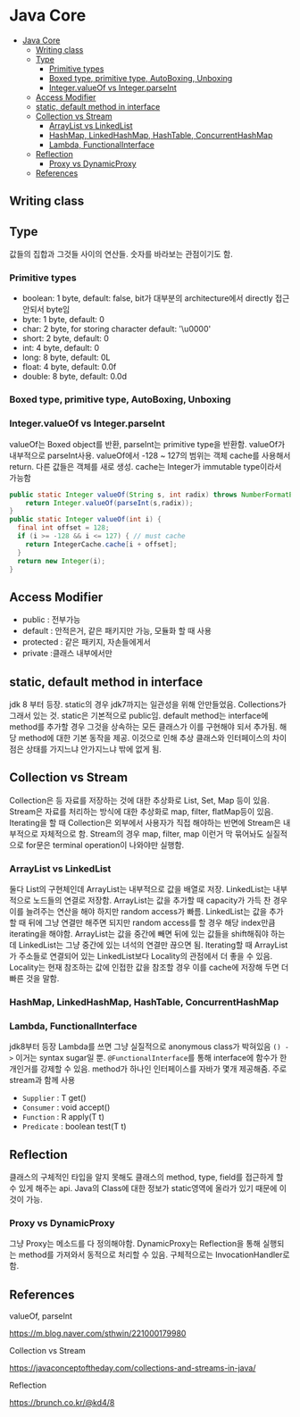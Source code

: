 # Java Core

- [Java Core](#java-core)
  - [Writing class](#writing-class)
  - [Type](#type)
    - [Primitive types](#primitive-types)
    - [Boxed type, primitive type, AutoBoxing, Unboxing](#boxed-type-primitive-type-autoboxing-unboxing)
    - [Integer.valueOf vs Integer.parseInt](#integervalueof-vs-integerparseint)
  - [Access Modifier](#access-modifier)
  - [static, default method in interface](#static-default-method-in-interface)
  - [Collection vs Stream](#collection-vs-stream)
    - [ArrayList vs LinkedList](#arraylist-vs-linkedlist)
    - [HashMap, LinkedHashMap, HashTable, ConcurrentHashMap](#hashmap-linkedhashmap-hashtable-concurrenthashmap)
    - [Lambda, FunctionalInterface](#lambda-functionalinterface)
  - [Reflection](#reflection)
    - [Proxy vs DynamicProxy](#proxy-vs-dynamicproxy)
  - [References](#references)

## Writing class

## Type

값들의 집합과 그것들 사이의 연산들. 숫자를 바라보는 관점이기도 함.

### Primitive types

- boolean: 1 byte, default: false, bit가 대부분의 architecture에서 directly 접근 안되서 byte임
- byte: 1 byte, default: 0
- char: 2 byte, for storing character default: '\u0000'
- short: 2 byte, default: 0
- int: 4 byte, default: 0
- long: 8 byte, default: 0L
- float: 4 byte, default: 0.0f
- double: 8 byte, default: 0.0d

### Boxed type, primitive type, AutoBoxing, Unboxing

### Integer.valueOf vs Integer.parseInt

valueOf는 Boxed object를 반환, parseInt는 primitive type을 반환함. valueOf가 내부적으로 parseInt사용. valueOf에서 -128 ~ 127의 범위는 객체 cache를 사용해서 return. 다른 값들은 객체를 새로 생성. cache는 Integer가 immutable type이라서 가능함

```java
public static Integer valueOf(String s, int radix) throws NumberFormatException {
    return Integer.valueOf(parseInt(s,radix));
}
public static Integer valueOf(int i) {
  final int offset = 128;
  if (i >= -128 && i <= 127) { // must cache
    return IntegerCache.cache[i + offset];
  }
  return new Integer(i);
}
```

## Access Modifier

- public : 전부가능
- default : 안적은거, 같은 패키지만 가능, 모듈화 할 때 사용
- protected : 같은 패키지, 자손들에게서
- private :클래스 내부에서만

## static, default method in interface

jdk 8 부터 등장. static의 경우 jdk7까지는 일관성을 위해 안만들었음. Collections가 그래서 있는 것. static은 기본적으로 public임. default method는 interface에 method를 추가할 경우 그것을 상속하는 모든 클래스가 이를 구현해야 되서 추가됨. 해당 method에 대한 기본 동작을 제공. 이것으로 인해 추상 클래스와 인터페이스의 차이점은 상태를 가지느냐 안가지느냐 밖에 없게 됨.

## Collection vs Stream

Collection은 등 자료를 저장하는 것에 대한 추상화로 List, Set, Map 등이 있음. Stream은 자료를 처리하는 방식에 대한 추상화로 map, filter, flatMap등이 있음. Iterating을 할 때 Collection은 외부에서 사용자가 직접 해야하는 반면에 Stream은 내부적으로 자체적으로 함. Stream의 경우 map, filter, map 이런거 막 묶어놔도 실질적으로 for문은 terminal operation이 나와야만 실행함.

### ArrayList vs LinkedList

둘다 List의 구현체인데 ArrayList는 내부적으로 값을 배열로 저장. LinkedList는 내부적으로 노드들의 연결로 저장함. ArrayList는 값을 추가할 때 capacity가 가득 찬 경우 이를 늘려주는 연산을 해야 하지만 random access가 빠름. LinkedList는 값을 추가할 때 뒤에 그냥 연결만 해주면 되지만 random access를 할 경우 해당 index만큼 iterating을 해야함. ArrayList는 값을 중간에 빼면 뒤에 있는 값들을 shift해줘야 하는데 LinkedList는 그냥 중간에 있는 녀석의 연결만 끊으면 됨. Iterating할 때 ArrayList가 주소들로 연결되어 있는 LinkedList보다 Locality의 관점에서 더 좋을 수 있음. Locality는 현재 참조하는 값에 인접한 값을 참조할 경우 이를 cache에 저장해 두면 더 빠른 것을 말함.

### HashMap, LinkedHashMap, HashTable, ConcurrentHashMap

### Lambda, FunctionalInterface

jdk8부터 등장 Lambda를 쓰면 그냥 실질적으로 anonymous class가 박혀있음 `() ->` 이거는 syntax sugar일 뿐. `@FunctionalInterface`를 통해 interface에 함수가 한개인거를 강제할 수 있음. method가 하나인 인터페이스를 자바가 몇개 제공해줌. 주로 stream과 함께 사용

- `Supplier` : T get()
- `Consumer` : void accept()
- `Function` : R apply(T t)
- `Predicate` : boolean test(T t)

## Reflection

클래스의 구체적인 타입을 알지 못해도 클래스의 method, type, field를 접근하게 할 수 있게 해주는 api. Java의 Class에 대한 정보가 static영역에 올라가 있기 때문에 이것이 가능.

### Proxy vs DynamicProxy

그냥 Proxy는 메소드를 다 정의해야함. DynamicProxy는 Reflection을 통해 실행되는 method를 가져와서 동적으로 처리할 수 있음. 구체적으로는 InvocationHandler로 함.

## References

valueOf, parseInt

https://m.blog.naver.com/sthwin/221000179980

Collection vs Stream

https://javaconceptoftheday.com/collections-and-streams-in-java/

Reflection

https://brunch.co.kr/@kd4/8
